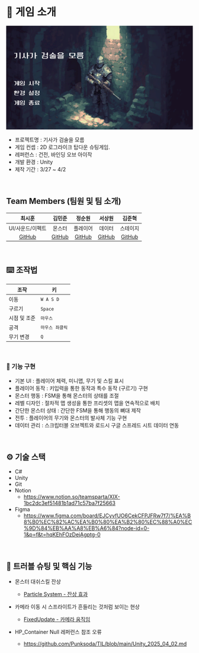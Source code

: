 # 📝 게임 소개
<img src="https://github.com/Team-XIX/I_Dont_Know_Sword/blob/main/knightnosword.PNG?raw=true" width="800">

- 프로젝트명 : 기사가 검술을 모름
- 게임 컨셉 : 2D 로그라이크 탑다운 슈팅게임.
- 레퍼런스 : 건전, 바인딩 오브 아이작
- 개발 환경 : Unity
- 제작 기간 : 3/27 ~ 4/2


<br />

## Team Members (팀원 및 팀 소개)
| 최시훈 | 김민준 | 정순원 | 서상원 | 김준혁 |
|:------:|:------:|:------:|:------:|:------:|
| UI/사운드/이펙트 | 몬스터 | 플레이어 | 데이터 | 스테이지 |
| [GitHub](https://github.com/Punksoda) | [GitHub](https://github.com/Toaaaa) | [GitHub](https://github.com/jsw981117) | [GitHub](https://github.com/sangweon25) | [GitHub](https://github.com/chajungto) |


<br />

## ⌨️ 조작법

| 조작 | 키 |
|------|----|
| 이동 | `W A S D` |
| 구르기 | `Space` |
| 시점 및 조준 | `마우스` |
| 공격 | `마우스 좌클릭` |
| 무기 변경 | `Q` |


<br />


### 📌 기능 구현
- 기본 UI : 플레이어 체력, 미니맵, 무기 및 스킬 표시
- 플레이어 동작 : 키입력을 통한 동작과 특수 동작 (구르기) 구현
- 몬스터 행동 : FSM을 통해 몬스터의 상태를 조절
- 레벨 디자인 : 절차적 맵 생성을 통한 프리셋의 맵을 연속적으로 배치
- 간단한 몬스터 상태 : 간단한 FSM을 통해 행동의 뼈대 제작
- 전투 : 플레이어의 무기와 몬스터의 발사체 기능 구현 
- 데이터 관리 : 스크립터블 오브젝트와 로드시 구글 스프레드 시트 데이터 연동



<br />

## ⚙ 기술 스택
- C#
- Unity
- Git
- Notion
    - https://www.notion.so/teamsparta/XIX-1bc2dc3ef51481b1ad71c57ba7f25663
- Figma
    - https://www.figma.com/board/EJCyvfUO6CekCFPJFRw7f7/%EA%B8%B0%EC%82%AC%EA%B0%80%EA%B2%80%EC%88%A0%EC%9D%84%EB%AA%A8%EB%A6%84?node-id=0-1&p=f&t=hqKEhFOzDejAgptg-0


<br />

## 🤔 트러블 슈팅 및 핵심 기능 
- 몬스터 대쉬스킬 잔상
    - [Particle System - 잔상 효과](https://toacode.tistory.com/42)
 
- 카메라 이동 시 스프라이트가 흔들리는 것처럼 보이는 현상
    - [FixedUpdate - 카메라 움직임](https://tnjs0104.tistory.com/68)

- HP_Container Null 레퍼런스 참조 오류
    - https://github.com/Punksoda/TIL/blob/main/Unity_2025_04_02.md


<br />
